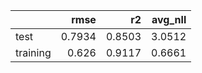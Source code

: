 |          |   rmse |     r2 |   avg_nll |
|:---------|-------:|-------:|----------:|
| test     | 0.7934 | 0.8503 |    3.0512 |
| training | 0.626  | 0.9117 |    0.6661 |